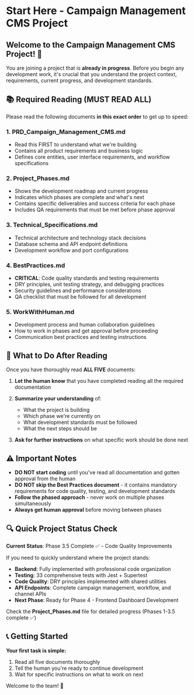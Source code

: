 # Start Here - Campaign Management CMS Project

## Welcome to the Campaign Management CMS Project! 🚀

You are joining a project that is **already in progress**. Before you begin any development work, it's crucial that you understand the project context, requirements, current progress, and development standards.

## 📚 Required Reading (MUST READ ALL)

Please read the following documents **in this exact order** to get up to speed:

### 1. **PRD_Campaign_Management_CMS.md**
- Read this FIRST to understand what we're building
- Contains all product requirements and business logic
- Defines core entities, user interface requirements, and workflow specifications

### 2. **Project_Phases.md** 
- Shows the development roadmap and current progress
- Indicates which phases are complete and what's next
- Contains specific deliverables and success criteria for each phase
- Includes QA requirements that must be met before phase approval

### 3. **Technical_Specifications.md**
- Technical architecture and technology stack decisions
- Database schema and API endpoint definitions
- Development workflow and port configurations

### 4. **BestPractices.md**
- **CRITICAL**: Code quality standards and testing requirements
- DRY principles, unit testing strategy, and debugging practices
- Security guidelines and performance considerations
- QA checklist that must be followed for all development

### 5. **WorkWithHuman.md**
- Development process and human collaboration guidelines
- How to work in phases and get approval before proceeding
- Communication best practices and testing instructions

## 🎯 What to Do After Reading

Once you have thoroughly read **ALL FIVE** documents:

1. **Let the human know** that you have completed reading all the required documentation
2. **Summarize your understanding** of:
   - What the project is building
   - Which phase we're currently on
   - What development standards must be followed
   - What the next steps should be

3. **Ask for further instructions** on what specific work should be done next

## ⚠️ Important Notes

- **DO NOT start coding** until you've read all documentation and gotten approval from the human
- **DO NOT skip the Best Practices document** - it contains mandatory requirements for code quality, testing, and development standards
- **Follow the phased approach** - never work on multiple phases simultaneously
- **Always get human approval** before moving between phases

## 🔍 Quick Project Status Check

**Current Status**: Phase 3.5 Complete ✅ - Code Quality Improvements

If you need to quickly understand where the project stands:
- **Backend**: Fully implemented with professional code organization
- **Testing**: 33 comprehensive tests with Jest + Supertest
- **Code Quality**: DRY principles implemented with shared utilities
- **API Endpoints**: Complete campaign management, workflow, and channel APIs
- **Next Phase**: Ready for Phase 4 - Frontend Dashboard Development

Check the **Project_Phases.md** file for detailed progress (Phases 1-3.5 complete ✅)

## 📞 Getting Started

**Your first task is simple:**
1. Read all five documents thoroughly
2. Tell the human you're ready to continue development
3. Wait for specific instructions on what to work on next

Welcome to the team! 🎉
